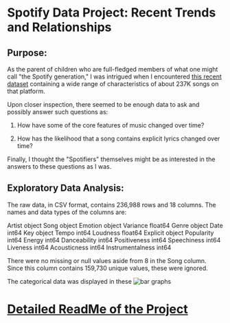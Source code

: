 # Spotify Data Project: Recent Trends and Relationships

## **Purpose:**

As the parent of children who are full-fledged members of what one might call "the Spotify generation," I was intrigued when I encountered [this recent dataset](https://www.kaggle.com/datasets/devdope/200k-spotify-songs-light-dataset/data) containing a wide range of characteristics of about 237K songs on that platform.

Upon closer inspection, there seemed to be enough data to ask and possibly answer such questions as:

1. How have some of the core features of music changed over time?

2. How has the likelihood that a song contains explicit lyrics changed over time?

Finally, I thought the "Spotifiers" themselves might be as interested in the answers to these questions as I was.

## Exploratory Data Analysis:

The raw data, in CSV format, contains 236,988 rows and 18 columns. The names and data types of the columns are:

Artist               object
Song                 object
Emotion              object
Variance            float64
Genre                object
Date                  int64
Key                  object
Tempo                 int64
Loudness            float64
Explicit             object
Popularity            int64
Energy                int64
Danceability          int64
Positiveness          int64
Speechiness           int64
Liveness              int64
Acousticness          int64
Instrumentalness      int64

There were no missing or null values aside from 8 in the Song column. Since this column contains 159,730 unique values, these were ignored.

The categorical data was displayed in these ![bar graphs](https://musicproject1.carrd.co/assets/images/image01.jpg?v=603f91ef)




# [Detailed ReadMe of the Project](https://musicproject1.carrd.co/ "Spotify Dataset Project")
